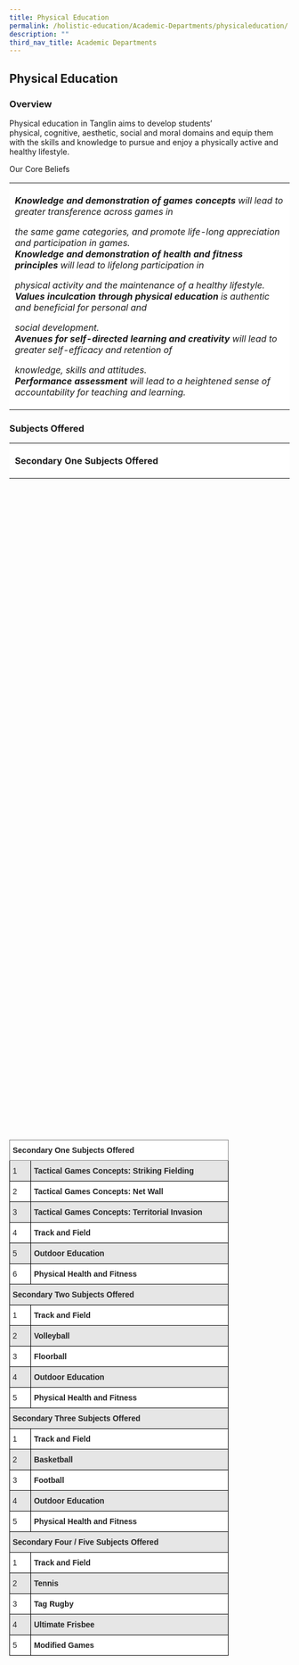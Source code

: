 ```yaml
---
title: Physical Education
permalink: /holistic-education/Academic-Departments/physicaleducation/
description: ""
third_nav_title: Academic Departments
---
```

## Physical Education


### Overview


Physical education in Tanglin aims to develop students’ physical, cognitive, aesthetic, social and moral domains and equip them with the skills and knowledge to pursue and enjoy a physically active and healthy lifestyle.  
  
Our Core Beliefs

<table style="box-sizing: inherit; border-collapse: collapse; border-spacing: 0px; max-width: 100%;"><tbody style="box-sizing: inherit;"><tr style="box-sizing: inherit; background: rgb(255, 255, 255);"><td style="box-sizing: inherit; padding: 5px 10px;"><p style="box-sizing: inherit; font-size: 1em;"><b style="box-sizing: inherit; font-weight: bold;"><i style="box-sizing: inherit;">Knowledge and demonstration of games concepts</i></b><i style="box-sizing: inherit;"><span style="box-sizing: inherit; font-weight: 400;">&nbsp;will lead to greater transference across games in</span></i></p><p style="box-sizing: inherit; font-size: 1em;"><i style="box-sizing: inherit;"><span style="box-sizing: inherit; font-weight: 400;">the same game categories, and promote life-long appreciation and participation in games.</span></i><br style="box-sizing: inherit;"><b style="box-sizing: inherit; font-weight: bold;"><i style="box-sizing: inherit;">Knowledge and demonstration of health and fitness principles</i></b><i style="box-sizing: inherit;"><span style="box-sizing: inherit; font-weight: 400;">&nbsp;will lead to lifelong participation in</span></i></p><p style="box-sizing: inherit; font-size: 1em;"><i style="box-sizing: inherit;"><span style="box-sizing: inherit; font-weight: 400;">physical activity and the maintenance of a healthy lifestyle.</span></i><br style="box-sizing: inherit;"><b style="box-sizing: inherit; font-weight: bold;"><i style="box-sizing: inherit;">Values inculcation through physical education&nbsp;</i></b><i style="box-sizing: inherit;"><span style="box-sizing: inherit; font-weight: 400;">is authentic and beneficial for personal and</span></i></p><p style="box-sizing: inherit; font-size: 1em;"><i style="box-sizing: inherit;"><span style="box-sizing: inherit; font-weight: 400;">social development.</span></i><br style="box-sizing: inherit;"><b style="box-sizing: inherit; font-weight: bold;"><i style="box-sizing: inherit;">Avenues for self-directed learning and creativity</i></b><i style="box-sizing: inherit;"><span style="box-sizing: inherit; font-weight: 400;">&nbsp;will lead to greater self-efficacy and retention of</span></i></p><p style="box-sizing: inherit; font-size: 1em;"><i style="box-sizing: inherit;"><span style="box-sizing: inherit; font-weight: 400;">knowledge, skills and attitudes.</span></i><br style="box-sizing: inherit;"><b style="box-sizing: inherit; font-weight: bold;"><i style="box-sizing: inherit;">Performance assessment</i></b><i style="box-sizing: inherit;"><span style="box-sizing: inherit; font-weight: 400;">&nbsp;will lead to a heightened sense of accountability for teaching and learning.&nbsp;</span></i></p></td></tr></tbody></table>

### Subjects Offered


<table width="582" style="box-sizing: inherit; border-collapse: collapse; border-spacing: 0px; max-width: 100%; height: 1234px;"><tbody style="box-sizing: inherit;"><tr style="box-sizing: inherit; background: rgb(255, 255, 255); height: 1px;"><td colspan="3" style="box-sizing: inherit; padding: 5px 10px; height: 1px; width: 572px;"><p style="box-sizing: inherit; font-size: 1em;"><b style="box-sizing: inherit; font-weight: bold;">Secondary One Subjects Offered</b></p></td></tr></tbody></table>

<style type="text/css">
.tg  {border-collapse:collapse;border-spacing:0;}
.tg td{border-color:black;border-style:solid;border-width:1px;font-family:Arial, sans-serif;font-size:14px;
  overflow:hidden;padding:10px 5px;word-break:normal;}
.tg th{border-color:black;border-style:solid;border-width:1px;font-family:Arial, sans-serif;font-size:14px;
  font-weight:normal;overflow:hidden;padding:10px 5px;word-break:normal;}
.tg .tg-l2bf{background-color:#FFF;color:#222;font-weight:bold;text-align:left;vertical-align:top}
.tg .tg-h5mn{background-color:#E6E6E6;color:#222;text-align:left;vertical-align:middle}
.tg .tg-xyrl{background-color:#E6E6E6;color:#222;text-align:left;vertical-align:top}
.tg .tg-0f6e{background-color:#FFF;border-color:inherit;color:#222;font-weight:bold;text-align:left;vertical-align:top}
.tg .tg-rs0e{background-color:#E6E6E6;color:#222;font-weight:bold;text-align:left;vertical-align:top}
.tg .tg-tsok{background-color:#FFF;color:#222;text-align:left;vertical-align:top}
.tg .tg-1ppo{background-color:#FFF;color:#222;text-align:left;vertical-align:middle}
</style>
<table class="tg" style="undefined;table-layout: fixed; width: 394px">
<colgroup>
<col style="width: 38.2px">
<col style="width: 22.2px">
<col style="width: 333.2px">
</colgroup>
<thead>
  <tr>
    <th class="tg-0f6e" colspan="3"><span style="font-weight:bold">Secondary One Subjects Offered</span></th>
  </tr>
</thead>
<tbody>
  <tr>
    <td class="tg-xyrl"><span style="font-weight:400">1</span></td>
    <td class="tg-rs0e" colspan="2"><span style="font-weight:bold">Tactical Games Concepts: Striking Fielding</span></td>
  </tr>
  <tr>
    <td class="tg-tsok"><span style="font-weight:400">2</span></td>
    <td class="tg-l2bf" colspan="2"><span style="font-weight:bold">Tactical Games Concepts: Net Wall</span></td>
  </tr>
  <tr>
    <td class="tg-xyrl"><span style="font-weight:400">3</span></td>
    <td class="tg-rs0e" colspan="2"><span style="font-weight:bold">Tactical Games Concepts: Territorial Invasion</span></td>
  </tr>
  <tr>
    <td class="tg-tsok"><span style="font-weight:400">4</span></td>
    <td class="tg-l2bf" colspan="2"><span style="font-weight:bold"> Track and Field</span></td>
  </tr>
  <tr>
    <td class="tg-xyrl"><span style="font-weight:400">5</span></td>
    <td class="tg-rs0e" colspan="2"><span style="font-weight:bold"> Outdoor Education</span></td>
  </tr>
  <tr>
    <td class="tg-tsok"><span style="font-weight:400">6</span></td>
    <td class="tg-l2bf" colspan="2"><span style="font-weight:bold"> Physical Health and Fitness</span></td>
  </tr>
  <tr>
    <td class="tg-rs0e" colspan="3"><span style="font-weight:bold">Secondary Two Subjects Offered</span></td>
  </tr>
  <tr>
    <td class="tg-tsok"><span style="font-weight:400">1</span></td>
    <td class="tg-l2bf" colspan="2"><span style="font-weight:bold">Track and Field</span></td>
  </tr>
  <tr>
    <td class="tg-xyrl"><span style="font-weight:400">2</span></td>
    <td class="tg-rs0e" colspan="2"><span style="font-weight:bold">Volleyball</span></td>
  </tr>
  <tr>
    <td class="tg-tsok"><span style="font-weight:400">3</span></td>
    <td class="tg-l2bf" colspan="2"><span style="font-weight:bold">Floorball</span></td>
  </tr>
  <tr>
    <td class="tg-xyrl"><span style="font-weight:400">4</span></td>
    <td class="tg-h5mn" colspan="2"> <span style="font-weight:bold">Outdoor Education</span></td>
  </tr>
  <tr>
    <td class="tg-tsok"><span style="font-weight:400">5</span></td>
    <td class="tg-1ppo" colspan="2"> <span style="font-weight:bold">Physical Health and Fitness</span></td>
  </tr>
  <tr>
    <td class="tg-rs0e" colspan="3"><span style="font-weight:bold">Secondary Three Subjects Offered</span></td>
  </tr>
  <tr>
    <td class="tg-tsok"><span style="font-weight:400">1</span></td>
    <td class="tg-l2bf" colspan="2"><span style="font-weight:bold">Track and Field</span></td>
  </tr>
  <tr>
    <td class="tg-xyrl"><span style="font-weight:400">2</span></td>
    <td class="tg-rs0e" colspan="2"><span style="font-weight:bold">Basketball</span></td>
  </tr>
  <tr>
    <td class="tg-tsok"><span style="font-weight:400">3</span></td>
    <td class="tg-l2bf" colspan="2"><span style="font-weight:bold">Football</span></td>
  </tr>
  <tr>
    <td class="tg-xyrl"><span style="font-weight:400">4</span></td>
    <td class="tg-rs0e" colspan="2"><span style="font-weight:bold">Outdoor Education</span></td>
  </tr>
  <tr>
    <td class="tg-tsok"><span style="font-weight:400">5</span></td>
    <td class="tg-l2bf" colspan="2"><span style="font-weight:bold">Physical Health and Fitness</span></td>
  </tr>
  <tr>
    <td class="tg-rs0e" colspan="3"><span style="font-weight:bold">Secondary Four / Five  Subjects Offered</span></td>
  </tr>
  <tr>
    <td class="tg-tsok"><span style="font-weight:400">1</span></td>
    <td class="tg-l2bf" colspan="2"><span style="font-weight:bold">Track and Field</span></td>
  </tr>
  <tr>
    <td class="tg-xyrl"><span style="font-weight:400">2</span></td>
    <td class="tg-rs0e" colspan="2"><span style="font-weight:bold">Tennis</span></td>
  </tr>
  <tr>
    <td class="tg-tsok"><span style="font-weight:400">3</span></td>
    <td class="tg-l2bf" colspan="2"><span style="font-weight:bold">Tag Rugby</span></td>
  </tr>
  <tr>
    <td class="tg-xyrl"><span style="font-weight:400">4</span></td>
    <td class="tg-rs0e" colspan="2"><span style="font-weight:bold">Ultimate Frisbee</span></td>
  </tr>
  <tr>
    <td class="tg-tsok"><span style="font-weight:400">5</span></td>
    <td class="tg-l2bf" colspan="2"><span style="font-weight:bold">Modified Games</span></td>
  </tr>
</tbody>
</table>